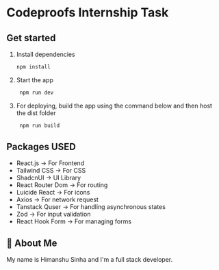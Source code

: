 # Codeproofs Internship Task

## Get started

1. Install dependencies

   ```bash
   npm install
   ```

2. Start the app

   ```bash
    npm run dev
   ```

3. For deploying, build the app using the command below and then host the dist folder

   ```bash
    npm run build
   ```

## Packages USED

- React.js -> For Frontend
- Tailwind CSS -> For CSS
- ShadcnUI -> UI Library
- React Router Dom -> For routing
- Luicide React -> For icons
- Axios -> For network request
- Tanstack Quser -> For handling asynchronous states
- Zod -> For input validation
- React Hook Form -> For managing forms

## 🚀 About Me

My name is Himanshu Sinha and I'm a full stack developer.
